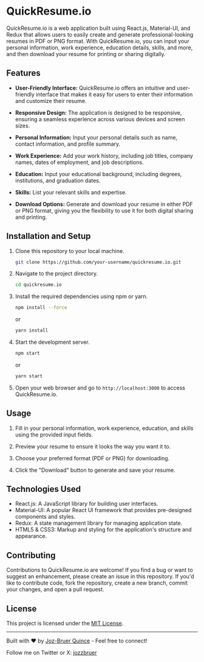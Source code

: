 # QuickResume.io

QuickResume.io is a web application built using React.js, Material-UI, and Redux that allows users to easily create and generate professional-looking resumes in PDF or PNG format. With QuickResume.io, you can input your personal information, work experience, education details, skills, and more, and then download your resume for printing or sharing digitally.

## Features

- **User-Friendly Interface:** QuickResume.io offers an intuitive and user-friendly interface that makes it easy for users to enter their information and customize their resume.

- **Responsive Design:** The application is designed to be responsive, ensuring a seamless experience across various devices and screen sizes.

- **Personal Information:** Input your personal details such as name, contact information, and profile summary.

- **Work Experience:** Add your work history, including job titles, company names, dates of employment, and job descriptions.

- **Education:** Input your educational background, including degrees, institutions, and graduation dates.

- **Skills:** List your relevant skills and expertise.

- **Download Options:** Generate and download your resume in either PDF or PNG format, giving you the flexibility to use it for both digital sharing and printing.

## Installation and Setup

1. Clone this repository to your local machine.

   ```bash
   git clone https://github.com/your-username/quickresume.io.git
   ```

2. Navigate to the project directory.

   ```bash
   cd quickresume.io
   ```

3. Install the required dependencies using npm or yarn.

   ```bash
   npm install --force
   ```

   or

   ```bash
   yarn install
   ```

4. Start the development server.

   ```bash
   npm start
   ```

   or

   ```bash
   yarn start
   ```

5. Open your web browser and go to `http://localhost:3000` to access QuickResume.io.

## Usage

1. Fill in your personal information, work experience, education, and skills using the provided input fields.

2. Preview your resume to ensure it looks the way you want it to.

3. Choose your preferred format (PDF or PNG) for downloading.

4. Click the "Download" button to generate and save your resume.

## Technologies Used

- React.js: A JavaScript library for building user interfaces.
- Material-UI: A popular React UI framework that provides pre-designed components and styles.
- Redux: A state management library for managing application state.
- HTML5 & CSS3: Markup and styling for the application's structure and appearance.

## Contributing

Contributions to QuickResume.io are welcome! If you find a bug or want to suggest an enhancement, please create an issue in this repository. If you'd like to contribute code, fork the repository, create a new branch, commit your changes, and open a pull request.

## License

This project is licensed under the [MIT License](LICENSE).

---

Built with ❤️ by [Joz-Bruer Quince](https://github.com/jozzbruer) - Feel free to connect!

Follow me on Twitter or X: [jozzbruer](https://twitter.com/jozzbruer)
